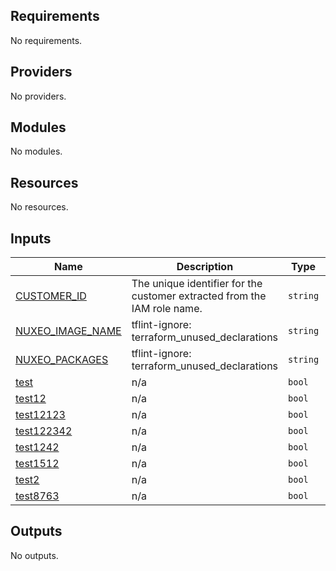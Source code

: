 ## Requirements

No requirements.

## Providers

No providers.

## Modules

No modules.

## Resources

No resources.

## Inputs

| Name | Description | Type | Default | Required |
|------|-------------|------|---------|:--------:|
| <a name="input_CUSTOMER_ID"></a> [CUSTOMER\_ID](#input\_CUSTOMER\_ID) | The unique identifier for the customer extracted from the IAM role name. | `string` | n/a | yes |
| <a name="input_NUXEO_IMAGE_NAME"></a> [NUXEO\_IMAGE\_NAME](#input\_NUXEO\_IMAGE\_NAME) | tflint-ignore: terraform\_unused\_declarations | `string` | `""` | no |
| <a name="input_NUXEO_PACKAGES"></a> [NUXEO\_PACKAGES](#input\_NUXEO\_PACKAGES) | tflint-ignore: terraform\_unused\_declarations | `string` | `""` | no |
| <a name="input_test"></a> [test](#input\_test) | n/a | `bool` | `false` | no |
| <a name="input_test12"></a> [test12](#input\_test12) | n/a | `bool` | `false` | no |
| <a name="input_test12123"></a> [test12123](#input\_test12123) | n/a | `bool` | `false` | no |
| <a name="input_test122342"></a> [test122342](#input\_test122342) | n/a | `bool` | `false` | no |
| <a name="input_test1242"></a> [test1242](#input\_test1242) | n/a | `bool` | `false` | no |
| <a name="input_test1512"></a> [test1512](#input\_test1512) | n/a | `bool` | `false` | no |
| <a name="input_test2"></a> [test2](#input\_test2) | n/a | `bool` | `false` | no |
| <a name="input_test8763"></a> [test8763](#input\_test8763) | n/a | `bool` | `false` | no |

## Outputs

No outputs.
